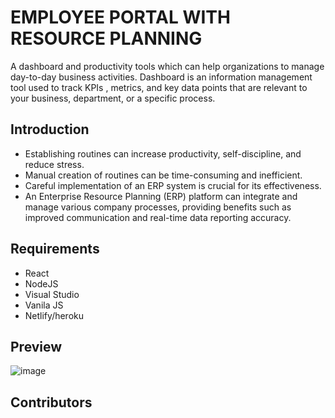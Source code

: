 # EMPLOYEE PORTAL WITH RESOURCE PLANNING
A dashboard and productivity tools which can help organizations to manage day-to-day business activities. Dashboard is an information management tool used to track KPIs , metrics, and key data points that are relevant to your business, department, or a specific process.


## Introduction

 - Establishing routines can increase productivity, self-discipline, and reduce stress.
 - Manual creation of routines can be time-consuming and inefficient.
 - Careful implementation of an ERP system is crucial for its effectiveness.
 - An Enterprise Resource Planning (ERP) platform can integrate and manage various company processes, providing benefits such as improved communication and real-time data reporting accuracy.

## Requirements

- React
- NodeJS
- Visual Studio
- Vanila JS
- Netlify/heroku

## Preview
![image](https://user-images.githubusercontent.com/15231699/236398057-ff1ca4af-82ca-435a-a4ed-3e4527d5da20.png)

## Contributors
